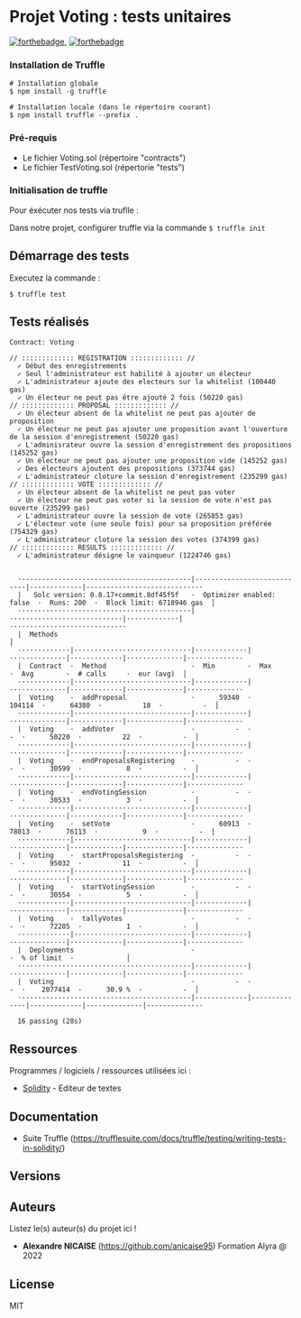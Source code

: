 # Projet Voting : tests unitaires

[![forthebadge](https://img.shields.io/badge/Solidity-e6e6e6?style=for-the-badge&logo=solidity&logoColor=black)](http://forthebadge.com), [![forthebadge](https://img.shields.io/badge/OpenZeppelin-4E5EE4?logo=OpenZeppelin&logoColor=fff&style=for-the-badge)](http://forthebadge.com)


### Installation de Truffle

```
# Installation globale
$ npm install -g truffle

# Installation locale (dans le répertoire courant)
$ npm install truffle --prefix . 
```

### Pré-requis

- Le fichier Voting.sol (répertoire "contracts")
- Le fichier TestVoting.sol (répertorie "tests")

### Initialisation de truffle

Pour éxécuter nos tests via truflle : 

Dans notre projet, configurer truffle via la commande ``$ truffle init`` 

## Démarrage des tests

Executez la commande :
```
$ truffle test
```

## Tests réalisés
  
    Contract: Voting

    // ::::::::::::: REGISTRATION ::::::::::::: //
      ✓ Début des enregistrements
      ✓ Seul l'administrateur est habilité à ajouter un électeur
      ✓ L'administrateur ajoute des electeurs sur la whitelist (100440 gas)
      ✓ Un électeur ne peut pas être ajouté 2 fois (50220 gas)
    // ::::::::::::: PROPOSAL ::::::::::::: //
      ✓ Un électeur absent de la whitelist ne peut pas ajouter de proposition
      ✓ Un électeur ne peut pas ajouter une proposition avant l'ouverture de la session d'enregistrement (50220 gas)
      ✓ L'adminisrateur ouvre la session d'enregistrement des propositions (145252 gas)
      ✓ Un électeur ne peut pas ajouter une proposition vide (145252 gas)
      ✓ Des électeurs ajoutent des propositions (373744 gas)
      ✓ L'administrateur cloture la session d'enregistrement (235299 gas)
    // ::::::::::::: VOTE ::::::::::::: //
      ✓ Un électeur absent de la whitelist ne peut pas voter
      ✓ Un électeur ne peut pas voter si la session de vote n'est pas ouverte (235299 gas)
      ✓ L'administrateur ouvre la session de vote (265853 gas)
      ✓ L'électeur vote (une seule fois) pour sa proposition préférée (754329 gas)
      ✓ L'administrateur cloture la session des votes (374399 gas)
    // ::::::::::::: RESULTS ::::::::::::: //
      ✓ L'administrateur désigne le vainqueur (1224746 gas)
      
      
      ·------------------------------------------|----------------------------|-------------|----------------------------·
      |   Solc version: 0.8.17+commit.8df45f5f   ·  Optimizer enabled: false  ·  Runs: 200  ·  Block limit: 6718946 gas  │
      ···········································|····························|·············|·····························
      |  Methods                                                                                                         │
      ·············|·····························|·············|··············|·············|··············|··············
      |  Contract  ·  Method                     ·  Min        ·  Max         ·  Avg        ·  # calls     ·  eur (avg)  │
      ·············|·····························|·············|··············|·············|··············|··············
      |  Voting    ·  addProposal                ·      59340  ·      104114  ·      64380  ·          18  ·          -  │
      ·············|·····························|·············|··············|·············|··············|··············
      |  Voting    ·  addVoter                   ·          -  ·           -  ·      50220  ·          22  ·          -  │
      ·············|·····························|·············|··············|·············|··············|··············
      |  Voting    ·  endProposalsRegistering    ·          -  ·           -  ·      30599  ·           8  ·          -  │
      ·············|·····························|·············|··············|·············|··············|··············
      |  Voting    ·  endVotingSession           ·          -  ·           -  ·      30533  ·           3  ·          -  │
      ·············|·····························|·············|··············|·············|··············|··············
      |  Voting    ·  setVote                    ·      60913  ·       78013  ·      76113  ·           9  ·          -  │
      ·············|·····························|·············|··············|·············|··············|··············
      |  Voting    ·  startProposalsRegistering  ·          -  ·           -  ·      95032  ·          11  ·          -  │
      ·············|·····························|·············|··············|·············|··············|··············
      |  Voting    ·  startVotingSession         ·          -  ·           -  ·      30554  ·           5  ·          -  │
      ·············|·····························|·············|··············|·············|··············|··············
      |  Voting    ·  tallyVotes                 ·          -  ·           -  ·      72285  ·           1  ·          -  │
      ·············|·····························|·············|··············|·············|··············|··············
      |  Deployments                             ·                                          ·  % of limit  ·             │
      ···········································|·············|··············|·············|··············|··············
      |  Voting                                  ·          -  ·           -  ·    2077414  ·      30.9 %  ·          -  │
      ·------------------------------------------|-------------|--------------|-------------|--------------|-------------·
      
      16 passing (28s)

## Ressources

Programmes / logiciels / ressources utilisées ici : 

* [Solidity](https://atom.io/) - Editeur de textes

## Documentation

- Suite Truffle (https://trufflesuite.com/docs/truffle/testing/writing-tests-in-solidity/)

## Versions


## Auteurs
Listez le(s) auteur(s) du projet ici !
* **Alexandre NICAISE** (https://github.com/anicaise95) Formation Alyra @ 2022

## License

MIT
